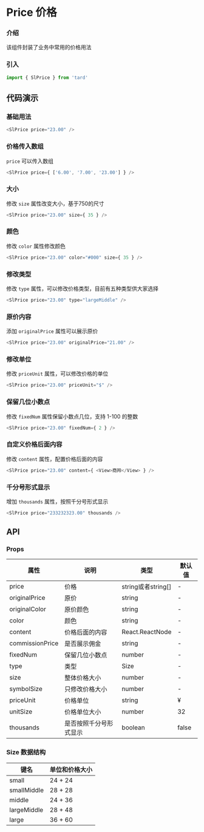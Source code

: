 # Price 价格
### 介绍
该组件封装了业务中常用的价格用法
### 引入
```js
import { SlPrice } from 'tard'
```
## 代码演示
### 基础用法
```js
<SlPrice price="23.00" />
```
### 价格传入数组
`price` 可以传入数组
```js
<SlPrice price={ ['6.00', '7.00', '23.00'] } />
```

### 大小
修改 `size` 属性改变大小，基于750的尺寸
```js
<SlPrice price="23.00" size={ 35 } />
```

### 颜色
修改 `color` 属性修改颜色
```js
<SlPrice price="23.00" color="#000" size={ 35 } />
```

### 修改类型
修改 `type` 属性，可以修改价格类型，目前有五种类型供大家选择
```js
<SlPrice price="23.00" type="largeMiddle" />
```

### 原价内容
添加 `originalPrice` 属性可以展示原价
```js
<SlPrice price="23.00" originalPrice="21.00" />
```

### 修改单位
修改 `priceUnit` 属性，可以修改价格的单位
```js
<SlPrice price="23.00" priceUnit="$" />
```

### 保留几位小数点
修改 `fixedNum` 属性保留小数点几位，支持 1-100 的整数
```js
<SlPrice price="23.00" fixedNum={ 2 } />
```

### 自定义价格后面内容
修改 `content` 属性，配置价格后面的内容
```js
<SlPrice price="23.00" content={ <View>商羚</View> } />
```
### 千分号形式显示
增加 `thousands` 属性，按照千分号形式显示
```js
<SlPrice price="233232323.00" thousands />
```

## API
### Props
|  属性   | 说明  | 类型 | 默认值 |
|  ----  | ----  | ---- | ---- |
| price | 价格 | string或者string[] | - |
| originalPrice | 原价 | string | - |
| originalColor | 原价颜色 | string | - |
| color | 颜色 | string | - |
| content | 价格后面的内容 | React.ReactNode | - |
| commissionPrice | 是否展示佣金 | string | - |
| fixedNum | 保留几位小数点 | number | - |
| type | 类型 | Size | - |
| size | 整体价格大小 | number | - |
| symbolSize | 只修改价格大小 | number | - |
| priceUnit | 价格单位 | string | ¥ |
| unitSize | 价格单位大小 | number | 32 |
| thousands | 是否按照千分号形式显示 | boolean | false |

### Size 数据结构
|  键名   | 单位和价格大小  |
|  ----  | ----  |
| small | 24 + 24 |
| smallMiddle | 28 + 28 |
| middle | 24 + 36 |
| largeMiddle | 28 + 48 |
| large | 36 + 60 |
